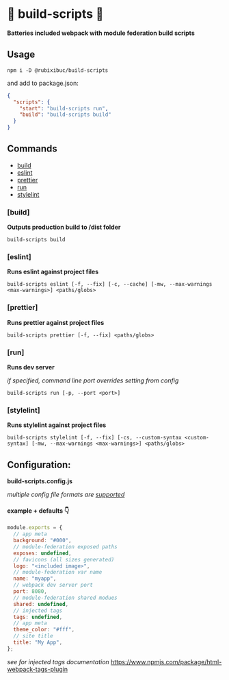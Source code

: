 # 🔨 build-scripts 🧹

**Batteries included webpack with module federation build scripts**

## Usage

```shell
npm i -D @rubixibuc/build-scripts
```

and add to package.json:

```json
{
  "scripts": {
    "start": "build-scripts run",
    "build": "build-scripts build"
  }
}
```

## Commands

- [build](#build)
- [eslint](#eslint)
- [prettier](#prettier)
- [run](#run)
- [stylelint](#stylelint)

### \[build\]

**Outputs production build to /dist folder**

```shell
build-scripts build
```

### \[eslint\]

**Runs eslint against project files**

```shell
build-scripts eslint [-f, --fix] [-c, --cache] [-mw, --max-warnings <max-warnings>] <paths/globs>
```

### \[prettier\]

**Runs prettier against project files**

```shell
build-scripts prettier [-f, --fix] <paths/globs>
```

### \[run\]

**Runs dev server**

_if specified, command line port overrides setting from config_

```shell
build-scripts run [-p, --port <port>]
```

### \[stylelint\]

**Runs stylelint against project files**

```shell
build-scripts stylelint [-f, --fix] [-cs, --custom-syntax <custom-syntax] [-mw, --max-warnings <max-warnings>] <paths/globs>
```

## Configuration:

**build-scripts.config.js**

_multiple config file formats are [supported](https://github.com/davidtheclark/cosmiconfig#explorersearch)_

#### example + defaults 👇

```javascript
module.exports = {
  // app meta
  background: "#000",
  // module-federation exposed paths
  exposes: undefined,
  // favicons (all sizes generated)
  logo: "<included image>",
  // module-federation var name
  name: "myapp",
  // webpack dev server port
  port: 8080,
  // module-federation shared modues
  shared: undefined,
  // injected tags
  tags: undefined,
  // app meta
  theme_color: "#fff",
  // site title
  title: "My App",
};
```

_see for injected tags documentation_
https://www.npmjs.com/package/html-webpack-tags-plugin
